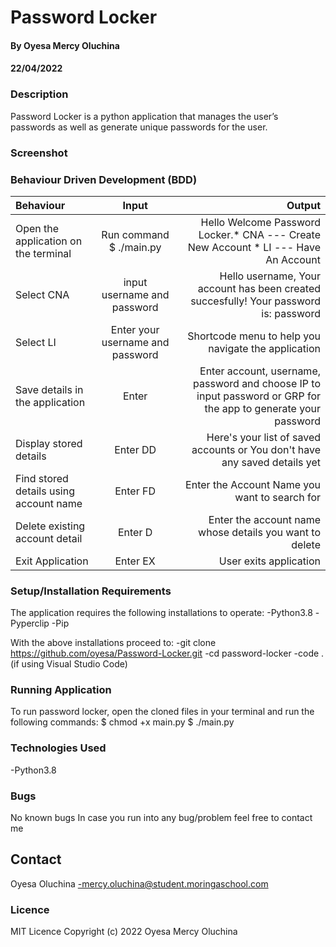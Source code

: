 # Password Locker
#### By Oyesa Mercy Oluchina
#### 22/04/2022

### Description
Password Locker is a python application that manages the user’s passwords as well as generate unique passwords for the user.  

### Screenshot
### Behaviour Driven Development (BDD)

| Behaviour                            |     Input                       |                                                                                                       Output |
| :---                                 |     :---:                       |                                                                                                         ---: |
|Open the application on the terminal  |       Run command $ ./main.py   |                         Hello Welcome Password Locker.* CNA --- Create New Account * LI --- Have An Account  |
|Select CNA                            |   input username and password   |                       Hello username, Your account has been created succesfully! Your password is: password  |
|Select LI                             |Enter your username and password |                                                         Shortcode menu to help you navigate the application  |
|Save details in the application       |   Enter                         |Enter account, username, password and choose IP to input password or GRP for the app to generate your password|
|Display stored details                |   Enter DD                      |                                  Here's your list of saved accounts or You don't have any saved details yet  |
|Find stored details using account name|   Enter FD                      |                                                              Enter the Account Name you want to search for   |
|Delete existing account detail        |   Enter D                       |                                                     Enter the account name whose details you want to delete  |
|Exit Application                      |   Enter EX                      |                                                              User exits application                          |


### Setup/Installation Requirements
The application requires the following installations to operate:
  -Python3.8
  -Pyperclip
  -Pip

With the above installations proceed to:
 -git clone https://github.com/oyesa/Password-Locker.git
 -cd password-locker
 -code . (if using Visual Studio Code) 

 ### Running Application
 To run password locker, open the cloned files in your terminal and run the following commands:
  $ chmod +x main.py
  $ ./main.py

 ### Technologies Used
-Python3.8


### Bugs
No known bugs
In case you run into any bug/problem feel free to contact me

## Contact
Oyesa Oluchina -mercy.oluchina@student.moringaschool.com

 ### Licence
 MIT Licence
 Copyright (c) 2022 Oyesa Mercy Oluchina